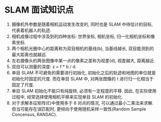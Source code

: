 # SLAM 面试知识点   
1. 摄像机外参数是随着相机运动发生改变的, 同时也是 SLAM 中待估计的目标, 代表着机器人的轨迹.  
2. 相机成像过程中涉及到的四种坐标: 世界坐标, 相机坐标, 归一化相机坐标和像素坐标.   
3. 两个相机光圈中心的距离称为双目相机的基线(b), 当基线越长, 双目能测到的最大距离也就越远.   
4. 左右摄像头的两张图像中某一点的像素之差称为视差(d), 视差越大, 距离越近.  
5. 双目可以测量的深度: z = f * b / d.   
6. 单目 SLAM 不可避免的需要进行初始化, 初始化之后的轨迹和地图的单位就是初始化时固定的尺度. 而在单目 SLAM 中, 对两张图像的 t 进行归一化相当于固定了尺度.  
7. 单目 SLAM 初始化不能只有纯旋转, 必须有一定程度的平移. 因此, 在实际使用过程中, 经常选择使用相机平移来实现单目 SLAM 的初始化.        
8. 对于求解本征矩阵(E)中使用多于 8 对点的情况, 可以通过最小二乘法来求解. 但当可能存在误匹配时, 更倾向于使用随机采样一致性(Random Sample Concensus, RANSAC).   
